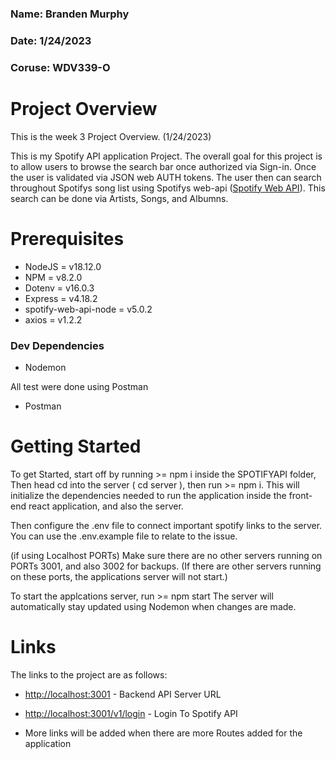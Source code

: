 ### Name: Branden Murphy
### Date: 1/24/2023
### Coruse: WDV339-O

# Project Overview

This is the week 3 Project Overview. (1/24/2023)

This is my Spotify API application Project. The overall goal for this project is to allow users to browse the search bar once authorized via Sign-in. Once the user is validated via JSON web AUTH tokens. The user then can search throughout Spotifys song list using Spotifys web-api ([Spotify Web API](https://developer.spotify.com/documentation/web-api/)). This search can be done via Artists, Songs, and Albumns.

# Prerequisites

- NodeJS = v18.12.0
- NPM = v8.2.0
- Dotenv =  v16.0.3
- Express = v4.18.2
- spotify-web-api-node = v5.0.2
- axios = v1.2.2


### Dev Dependencies

- Nodemon

 All test were done using Postman
- Postman

# Getting Started

To get Started, start off by running >= npm i inside the SPOTIFYAPI folder,
Then head cd into the server ( cd server ), then run >= npm i.
This will initialize the dependencies needed to run the application inside the front-end react application, and also the server.

Then configure the .env file to connect important spotify links to the server. You can use the .env.example file to relate to the issue.

(if using Localhost PORTs)
Make sure there are no other servers running on PORTs 3001, and also 3002 for backups. (If there are other servers running on these ports, the applications server will not start.)

To start the applcations server, run >= npm start
The server will automatically stay updated using Nodemon when changes are made.


# Links

The links to the project are as follows: 
- [http://localhost:3001](http://localhost:3001) - Backend API Server URL
- [http://localhost:3001/v1/login](http://localhost:3001/v1/login) - Login To Spotify API

- More links will be added when there are more Routes added for the application
